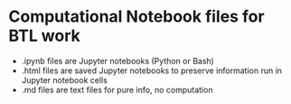 Computational Notebook files for BTL work
=====

 - .ipynb files are Jupyter notebooks (Python or Bash)
 - .html files are saved Jupyter notebooks to preserve information run in Jupyter notebook cells
 - .md files are text files for pure info, no computation

